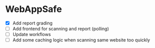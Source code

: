 # WebAppSafe
- [x] Add report grading
- [ ] Add frontend for scanning and report (polling)
- [ ] Update workflows
- [ ] Add some caching logic when scanning same website too quickly